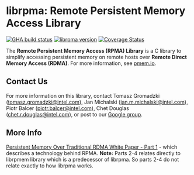 # **librpma: Remote Persistent Memory Access Library**

[![GHA build status](https://github.com/pmem/rpma/workflows/RPMA/badge.svg?branch=master)](https://github.com/pmem/rpma/actions)
[![librpma version](https://img.shields.io/github/tag/pmem/rpma.svg)](https://github.com/pmem/rpma/releases/latest)
[![Coverage Status](https://codecov.io/github/pmem/rpma/coverage.svg?branch=master)](https://codecov.io/gh/pmem/rpma/branch/master)

The **Remote Persistent Memory Access (RPMA) Library** is a C library to simplify accessing persistent memory on remote hosts over **Remote Direct Memory Access (RDMA)**. For more information, see
[pmem.io](https://pmem.io).


## Contact Us

For more information on this library, contact
Tomasz Gromadzki (tomasz.gromadzki@intel.com),
Jan Michalski (jan.m.michalski@intel.com),
Piotr Balcer (piotr.balcer@intel.com),
Chet Douglas (chet.r.douglas@intel.com), or post to our
[Google group](https://groups.google.com/group/pmem).

## More Info

[Persistent Memory Over Traditional RDMA White Paper - Part 1](https://software.intel.com/content/www/us/en/develop/articles/persistent-memory-replication-over-traditional-rdma-part-1-understanding-remote-persistent.html) - which describes a technology behind RPMA. **Note:** Parts 2-4 relates directly to librpmem library which is a predecessor of librpma. So parts 2-4 do not relate exactly to how librpma works.
